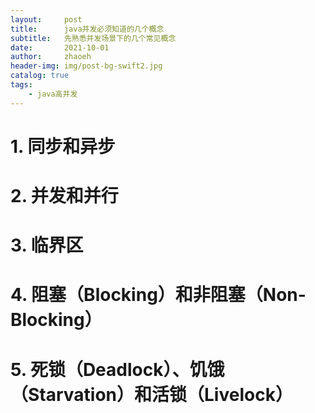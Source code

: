 ```yaml
---
layout:     post
title:      java并发必须知道的几个概念
subtitle:   先熟悉并发场景下的几个常见概念
date:       2021-10-01
author:     zhaoeh
header-img: img/post-bg-swift2.jpg
catalog: true
tags:
    - java高并发
---
```


# 1. 同步和异步

# 2. 并发和并行

# 3. 临界区

# 4. 阻塞（Blocking）和非阻塞（Non-Blocking）

# 5. 死锁（Deadlock）、饥饿（Starvation）和活锁（Livelock）
